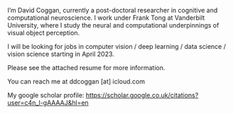 I’m David Coggan, currently a post-doctoral researcher in cognitive and computational neuroscience. I work under Frank Tong at Vanderbilt University, where I study the neural and computational underpinnings of visual object perception.

I will be looking for jobs in computer vision / deep learning / data science / vision science starting in April 2023.

Please see the attached resume for more information.

You can reach me at ddcoggan [at] icloud.com

My google scholar profile: https://scholar.google.co.uk/citations?user=c4n_l-gAAAAJ&hl=en

<!---
ddcoggan/ddcoggan is a ✨ special ✨ repository because its `README.md` (this file) appears on your GitHub profile.
You can click the Preview link to take a look at your changes.
--->
